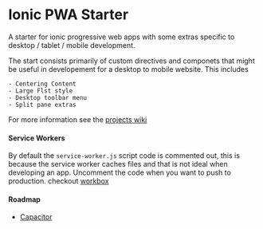 # Ionic PWA Starter
A starter for ionic progressive web apps with some extras specific to desktop / tablet / mobile development.

The start consists primarily of custom directives and componets that might be useful in developement for a desktop to mobile website. This includes

    - Centering Content
    - Large Flst style
    - Desktop toolbar menu
    - Split pane extras

For more information see the [projects wiki](https://github.com/IsaacSomething/ionic-pwa-starter/wiki)

#### Service Workers

By default the `service-worker.js` script code is commented out, this is because the service worker caches files and that is not ideal when developing an app. Uncomment the code when you want to push to production.
checkout [workbox](https://developers.google.com/web/tools/workbox/)

#### Roadmap
 - [Capacitor](https://capacitor.ionicframework.com/docs/basics/progressive-web-app)
